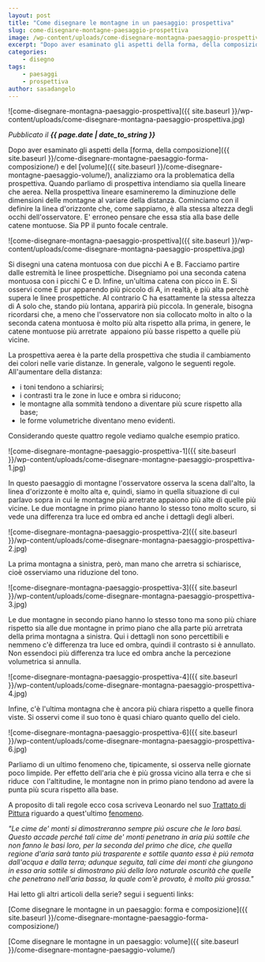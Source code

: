```yaml
---
layout: post
title: "Come disegnare le montagne in un paesaggio: prospettiva"
slug: come-disegnare-montagne-paesaggio-prospettiva
image: /wp-content/uploads/come-disegnare-montagna-paesaggio-prospettiva.jpg
excerpt: "Dopo aver esaminato gli aspetti della forma, della composizione e del volume, analizziamo ora la problematica della prospettiva. Quando parliamo di"
categories:
    - disegno
tags:
    - paesaggi
    - prospettiva
author: sasadangelo
---
```


![come-disegnare-montagna-paesaggio-prospettiva]({{ site.baseurl }}/wp-content/uploads/come-disegnare-montagna-paesaggio-prospettiva.jpg)

_Pubblicato il **{{ page.date | date_to_string }}**_

Dopo aver esaminato gli aspetti della [forma, della composizione]({{ site.baseurl }}/come-disegnare-montagne-paesaggio-forma-composizione/) e del [volume]({{ site.baseurl }}/come-disegnare-montagne-paesaggio-volume/), analizziamo ora la problematica della prospettiva. Quando parliamo di prospettiva intendiamo sia quella lineare che aerea. Nella prospettiva lineare esamineremo la diminuzione delle dimensioni delle montagne al variare della distanza. Cominciamo con il definire la linea d'orizzonte che, come sappiamo, è alla stessa altezza degli occhi dell'osservatore. E' erroneo pensare che essa stia alla base delle catene montuose. Sia PP il punto focale centrale.

![come-disegnare-montagna-paesaggio-prospettiva]({{ site.baseurl }}/wp-content/uploads/come-disegnare-montagna-paesaggio-prospettiva.jpg)

Si disegni una catena montuosa con due picchi A e B. Facciamo partire dalle estremità le linee prospettiche. Disegniamo poi una seconda catena montuosa con i picchi C e D. Infine, un'ultima catena con picco in E. Si osservi come E pur apparendo più piccolo di A, in realtà, è più alta perchè supera le linee prospettiche. Al contrario C ha esattamente la stessa altezza di A solo che, stando più lontana, apparirà più piccola. In generale, bisogna ricordarsi che, a meno che l'osservatore non sia collocato molto in alto o la seconda catena montuosa è molto più alta rispetto alla prima, in genere, le catene montuose più arretrate  appaiono più basse rispetto a quelle più vicine.

La prospettiva aerea è la parte della prospettiva che studia il cambiamento dei colori nelle varie distanze. In generale, valgono le seguenti regole. All'aumentare della distanza:

- i toni tendono a schiarirsi;
- i contrasti tra le zone in luce e ombra si riducono;
- le montagne alla sommità tendono a diventare più scure rispetto alla base;
- le forme volumetriche diventano meno evidenti.

Considerando queste quattro regole vediamo qualche esempio pratico.

![come-disegnare-montagne-paesaggio-prospettiva-1]({{ site.baseurl }}/wp-content/uploads/come-disegnare-montagne-paesaggio-prospettiva-1.jpg)

In questo paesaggio di montagne l'osservatore osserva la scena dall'alto, la linea d'orizzonte è molto alta e, quindi, siamo in quella situazione di cui parlavo sopra in cui le montagne più arretrate appaiono più alte di quelle più vicine. Le due montagne in primo piano hanno lo stesso tono molto scuro, si vede una differenza tra luce ed ombra ed anche i dettagli degli alberi.

![come-disegnare-montagna-paesaggio-prospettiva-2]({{ site.baseurl }}/wp-content/uploads/come-disegnare-montagna-paesaggio-prospettiva-2.jpg)

La prima montagna a sinistra, però, man mano che arretra si schiarisce, cioè osserviamo una riduzione del tono.

![come-disegnare-montagna-paesaggio-prospettiva-3]({{ site.baseurl }}/wp-content/uploads/come-disegnare-montagna-paesaggio-prospettiva-3.jpg)

Le due montagne in secondo piano hanno lo stesso tono ma sono più chiare rispetto sia alle due montagne in primo piano che alla parte più arretrata della prima montagna a sinistra. Qui i dettagli non sono percettibili e nemmeno c'è differenza tra luce ed ombra, quindi il contrasto si è annullato. Non essendoci più differenza tra luce ed ombra anche la percezione volumetrica si annulla.

![come-disegnare-montagna-paesaggio-prospettiva-4]({{ site.baseurl }}/wp-content/uploads/come-disegnare-montagna-paesaggio-prospettiva-4.jpg)

Infine, c'è l'ultima montagna che è ancora più chiara rispetto a quelle finora viste. Si osservi come il suo tono è quasi chiaro quanto quello del cielo.

![come-disegnare-montagna-paesaggio-prospettiva-6]({{ site.baseurl }}/wp-content/uploads/come-disegnare-montagna-paesaggio-prospettiva-6.jpg)

Parliamo di un ultimo fenomeno che, tipicamente, si osserva nelle giornate poco limpide. Per effetto dell'aria che è più grossa vicino alla terra e che si riduce  con l'altitudine, le montagne non in primo piano tendono ad avere la punta più scura rispetto alla base.

A proposito di tali regole ecco cosa scriveva Leonardo nel suo [Trattato di Pittura](https://it.wikisource.org/wiki/Trattato_della_Pittura_(da_Vinci)) riguardo a quest'ultimo [fenomeno](https://it.wikisource.org/wiki/Trattato_della_Pittura_%28da_Vinci%29/Parte_quinta_-_Delle_ombrosit%C3%A0_e_chiarezze_de%27_monti/782._Dell%27aria_che_mostra_pi%C3%BA_chiare_le_radici_de%27_monti_che_le_loro_cime).

_"Le cime de' monti si dimostreranno sempre piú oscure che le loro basi. Questo accade perché tali cime de' monti penetrano in aria piú sottile che non fanno le basi loro, per la seconda del primo che dice, che quella regione d'aria sarà tanto piú trasparente e sottile quanto essa è piú remota dall'acqua e dalla terra; adunque seguita, tali cime dei monti che giungono in essa aria sottile si dimostrano piú della loro naturale oscurità che quelle che penetrano nell'aria bassa, la quale com'è provato, è molto piú grossa."_

Hai letto gli altri articoli della serie? segui i seguenti links:

[Come disegnare le montagne in un paesaggio: forma e composizione]({{ site.baseurl }}/come-disegnare-montagne-paesaggio-forma-composizione/)

[Come disegnare le montagne in un paesaggio: volume]({{ site.baseurl }}/come-disegnare-montagne-paesaggio-volume/)
